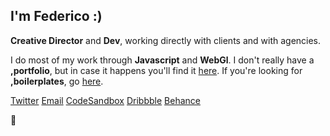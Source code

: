 

## I'm Federico :)

**Creative Director** and **Dev**, working directly with clients and with agencies. 

I do most of my work through **Javascript** and **WebGl**. I don't really have a **,portfolio**, but in case it happens you'll find it [here](https://federic.ooo/). If you're looking for **,boilerplates**, go [here](https://github.com/vallafederico/starters). 

[Twitter](https://twitter.com/fdcooo)
[Email](mailto:hello@federic.ooo)
[CodeSandbox](https://codesandbox.io/u/vallafederico)
[Dribbble](https://dribbble.com/federicooo)
[Behance](https://www.behance.net/FedericoValla)

👀 

